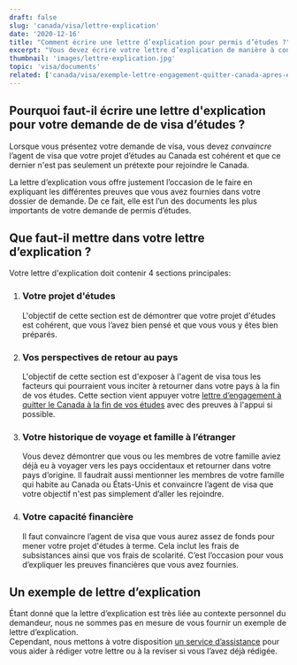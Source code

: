 ```yaml
---
draft: false
slug: 'canada/visa/lettre-explication'
date: '2020-12-16'
title: "Comment écrire une lettre d’explication pour permis d’études ?"
excerpt: "Vous devez écrire votre lettre d’explication de manière à convaincre l’agent de visa que votre projet d’études n’est pas simplement un prétexte pour rejoindre le Canada. Ce guide vous explique comment vous y prendre."
thumbnail: 'images/lettre-explication.jpg'
topic: 'visa/documents'
related: ['canada/visa/exemple-lettre-engagement-quitter-canada-apres-etudes', 'canada/visa']
---
```


## Pourquoi faut-il écrire une lettre d'explication pour votre demande de de visa d’études ?

Lorsque vous présentez votre demande de visa, vous devez *convaincre* l’agent de visa que votre projet d’études au Canada est cohérent et que ce dernier n'est pas seulement un prétexte pour rejoindre le Canada.

La lettre d’explication vous offre justement l’occasion de le faire en expliquant les différentes preuves que vous avez fournies dans votre dossier de demande. De ce fait, elle est l’un des documents les plus importants de votre demande de permis d’études.

## Que faut-il mettre dans votre lettre d’explication ?

Votre lettre d'explication doit contenir 4 sections principales:

1. ### Votre projet d'études
   L'objectif de cette section est de démontrer que votre projet d'études est cohérent, que vous l’avez bien pensé et que vous vous y êtes bien préparés.
2. ### Vos perspectives de retour au pays
   L'objectif de cette section est d'exposer à l'agent de visa tous les facteurs qui pourraient vous inciter à retourner dans votre pays à la fin de vos études.
   Cette section vient appuyer votre [lettre d’engagement à quitter le Canada à la fin de vos études](/canada/visa/exemple-lettre-engagement-quitter-canada-apres-etudes) avec des preuves à l'appui si possible.
3. ### Votre historique de voyage et famille à l’étranger
   Vous devez démontrer que vous ou les membres de votre famille aviez déjà eu à voyager vers les pays occidentaux et retourner dans votre pays d’origine.
   Il faudrait aussi mentionner les membres de votre famille qui habite au Canada ou États-Unis et convaincre l’agent de visa que votre objectif n'est pas simplement d’aller les rejoindre.
4. ### Votre capacité financière
   Il faut convaincre l’agent de visa que vous aurez assez de fonds pour mener votre projet d'études à terme. Cela inclut les frais de subsistances ainsi que vos frais de scolarité.
   C’est l’occasion pour vous d’expliquer les preuves financières que vous avez fournies.

## Un exemple de lettre d’explication

Étant donné que la lettre d’explication est très liée au contexte personnel du demandeur, nous ne sommes pas en mesure de vous fournir un exemple de lettre d’explication.\
Cependant, nous mettons à votre disposition [un service d’assistance](/accompagnement?pour=canada/visa/lettre-explication) pour vous aider à rédiger votre lettre ou à la reviser si vous l’avez déjà rédigée.
